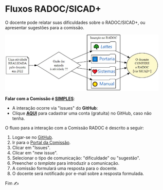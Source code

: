 # Fluxos RADOC/SICAD+

O docente pode relatar suas dificuldades sobre o RADOC/SICAD+, ou apresentar sugestões para a comissão.

<img src="../media/fluxo-principal.jpg" width="600">

**Falar com a Comissão é <ins>SIMPLES</ins>**:
- A interação ocorre via "issues" do **GitHub**:
- Clique [**AQUI**](https://github.com/signup) para cadastrar uma conta (gratuita) no GitHub, caso não tenha.

O fluxo para a interação com a Comissão RADOC é descrito a seguir:
1. Logar-se no [GitHub](https://www.github.com/login).
2. Ir para o [Portal da Comissão](https://github.com/inf-ufg-br/radoc-2022).
3. Clicar em "Issues".
4. Clicar em "new issue".
5. Selecionar o tipo de comunicação: "dificuldade" ou "sugestão".
6. Preencher o _template_ para introduzir a comunicação.
7. A comissão formulará uma resposta para o docente.
8. O docente será notificado por e-mail sobre a resposta formulada.

Fim &#9997;
